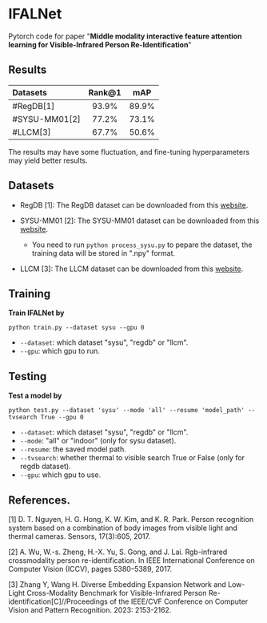 # IFALNet
Pytorch code for paper "**Middle modality interactive feature attention learning for Visible-Infrared Person Re-Identification**"

## Results
| Datasets   | Rank@1   | mAP   |
| :------- | :-------: | :-------: | 
| #RegDB[1] | 93.9% | 89.9% | 
| #SYSU-MM01[2] | 77.2% | 73.1% | 
| #LLCM[3]| 67.7% | 50.6% |

The results may have some fluctuation, and fine-tuning hyperparameters may yield better results.

## Datasets
* RegDB [1]: The RegDB dataset can be downloaded from this [website](http://dm.dongguk.edu/link.html).
* SYSU-MM01 [2]: The SYSU-MM01 dataset can be downloaded from this [website](http://isee.sysu.edu.cn/project/RGBIRReID.htm).

  * You need to run `python process_sysu.py` to pepare the dataset, the training data will be stored in ".npy" format.

* LLCM [3]: The LLCM dataset can be downloaded from this [website](https://github.com/ZYK100/LLCM).

## Training
**Train IFALNet by**
```
python train.py --dataset sysu --gpu 0
```
* `--dataset`: which dataset "sysu", "regdb" or "llcm".
* `--gpu`: which gpu to run.

## Testing
**Test a model by**
```
python test.py --dataset 'sysu' --mode 'all' --resume 'model_path' --tvsearch True --gpu 0 
```
* `--dataset`: which dataset "sysu", "regdb" or "llcm".
* `--mode`: "all" or "indoor" (only for sysu dataset).
* `--resume`: the saved model path.
* `--tvsearch`: whether thermal to visible search True or False (only for regdb dataset).
* `--gpu`: which gpu to use.

## References.
[1] D. T. Nguyen, H. G. Hong, K. W. Kim, and K. R. Park. Person recognition system based on a combination of body images from visible light and thermal cameras. Sensors, 17(3):605, 2017.

[2] A. Wu, W.-s. Zheng, H.-X. Yu, S. Gong, and J. Lai. Rgb-infrared crossmodality person re-identification. In IEEE International Conference on Computer Vision (ICCV), pages 5380–5389, 2017.

[3] Zhang Y, Wang H. Diverse Embedding Expansion Network and Low-Light Cross-Modality Benchmark for Visible-Infrared Person Re-identification[C]//Proceedings of the IEEE/CVF Conference on Computer Vision and Pattern Recognition. 2023: 2153-2162.
